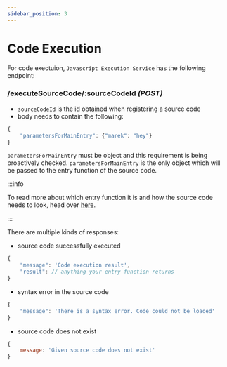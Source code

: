 ```yaml
---
sidebar_position: 3
---
```


# Code Execution

For code exectuion, `Javascript Execution Service` has the following endpoint:

### **/executeSourceCode/:sourceCodeId** *(POST)*

- `sourceCodeId` is the id obtained when registering a source code
- body needs to contain the following:

```js title="Example body of the executeSourceCode request"
{
    "parametersForMainEntry": {"marek": "hey"}
}
```

`parametersForMainEntry` must be object and this requirement is being proactively checked. `parametersForMainEntry` is the only object which will be passed to the entry function of the source code. 

:::info

To read more about which entry function it is and how the source code needs to look, head over [here](./requirements-on-source-code).

:::

There are multiple kinds of responses:

- source code successfully executed

```js title="200 OK Response"
{
    "message": 'Code execution result', 
    "result": // anything your entry function returns
}
```

- syntax error in the source code

```js title="400 Bad Request"
{ 
    "message": 'There is a syntax error. Code could not be loaded'
}
```

- source code does not exist

```js title="400 Bad Request"
{ 
    message: 'Given source code does not exist' 
}
```
